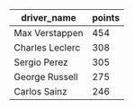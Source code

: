 |driver_name|points|
|-----------|------|
|Max Verstappen|454|
|Charles Leclerc|308|
|Sergio Perez|305|
|George Russell|275|
|Carlos Sainz|246|
